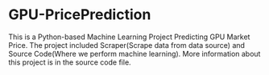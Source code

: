 # GPU-PricePrediction
This is a Python-based Machine Learning Project Predicting GPU Market Price. The project included Scraper(Scrape data from data source) and Source Code(Where we perform machine learning). More information about this project is in the source code file.
